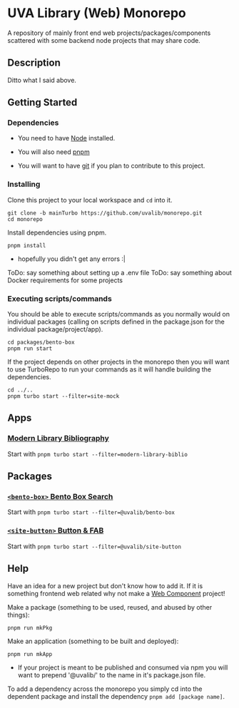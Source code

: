 # UVA Library (Web) Monorepo

A repository of mainly front end web projects/packages/components scattered with some backend node projects that may share code.

## Description

Ditto what I said above.

## Getting Started

### Dependencies

* You need to have [Node](https://nodejs.org/en/) installed.

* You will also need [pnpm](https://pnpm.io/installation)

* You will want to have [git](https://git-scm.com/downloads) if you plan to contribute to this project.

### Installing

Clone this project to your local workspace and `cd` into it.
```
git clone -b mainTurbo https://github.com/uvalib/monorepo.git
cd monorepo
```

Install dependencies using pnpm.

```
pnpm install
```
* hopefully you didn't get any errors :|

ToDo: say something about setting up a .env file
ToDo: say something about Docker requirements for some projects

### Executing scripts/commands

You should be able to execute scripts/commands as you normally would on individual packages (calling on scripts defined in the package.json for the individual package/project/app).
```
cd packages/bento-box
pnpm run start
```

If the project depends on other projects in the monorepo then you will want to use TurboRepo to run your commands as it will handle building the dependencies.
```
cd ../..
pnpm turbo start --filter=site-mock
```

## Apps

### [Modern Library Bibliography](https://github.com/uvalib/monorepo/tree/main/apps/modern-library-biblio)

Start with
```pnpm turbo start --filter=modern-library-biblio```

## Packages

### [`<bento-box>` Bento Box Search](https://github.com/uvalib/monorepo/tree/main/packages/bento-box)

Start with
```pnpm turbo start --filter=@uvalib/bento-box```

### [`<site-button>` Button & FAB](https://github.com/uvalib/monorepo/tree/main/packages/site-button)

Start with
```pnpm turbo start --filter=@uvalib/site-button```

## Help

Have an idea for a new project but don't know how to add it.  If it is something frontend web related why not make a [Web Component](https://open-wc.org/) project!

Make a package (something to be used, reused, and abused by other things):
```
pnpm run mkPkg
```

Make an application (something to be built and deployed):
```
pnpm run mkApp
```

* If your project is meant to be published and consumed via npm you will want to prepend '@uvalib/' to the name in it's package.json file.

To add a dependency across the monorepo you simply cd into the dependent package and install the dependency `pnpm add [package name]`.